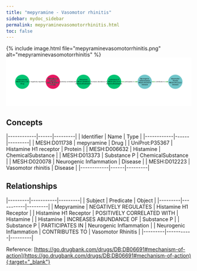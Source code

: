 ```yaml
---
title: "mepyramine - Vasomotor rhinitis"
sidebar: mydoc_sidebar
permalink: mepyraminevasomotorrhinitis.html
toc: false 
---
```


{% include image.html file="mepyraminevasomotorrhinitis.png" alt="mepyraminevasomotorrhinitis" %}![Path Visualization](/images/mepyraminevasomotorrhinitis.png)

## Concepts

|------------|------|---------|
| Identifier | Name | Type    |
|------------|------|---------|
| MESH:D011738 | mepyramine | Drug |
| UniProt:P35367 | Histamine H1 receptor | Protein |
| MESH:D006632 | Histamine | ChemicalSubstance |
| MESH:D013373 | Substance P | ChemicalSubstance |
| MESH:D020078 | Neurogenic Inflammation | Disease |
| MESH:D012223 | Vasomotor rhinitis | Disease |
|------------|------|---------|

## Relationships

|---------|-----------|---------|
| Subject | Predicate | Object  |
|---------|-----------|---------|
| Mepyramine | NEGATIVELY REGULATES | Histamine H1 Receptor |
| Histamine H1 Receptor | POSITIVELY CORRELATED WITH | Histamine |
| Histamine | INCREASES ABUNDANCE OF | Substance P |
| Substance P | PARTICIPATES IN | Neurogenic Inflammation |
| Neurogenic Inflammation | CONTRIBUTES TO | Vasomotor Rhinitis |
|---------|-----------|---------|

Reference: [https://go.drugbank.com/drugs/DB:DB06691#mechanism-of-action](https://go.drugbank.com/drugs/DB:DB06691#mechanism-of-action){:target="_blank"}